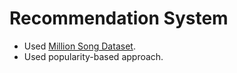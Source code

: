 # Recommendation System
- Used [Million Song Dataset](http://millionsongdataset.com/).
- Used popularity-based approach. 
